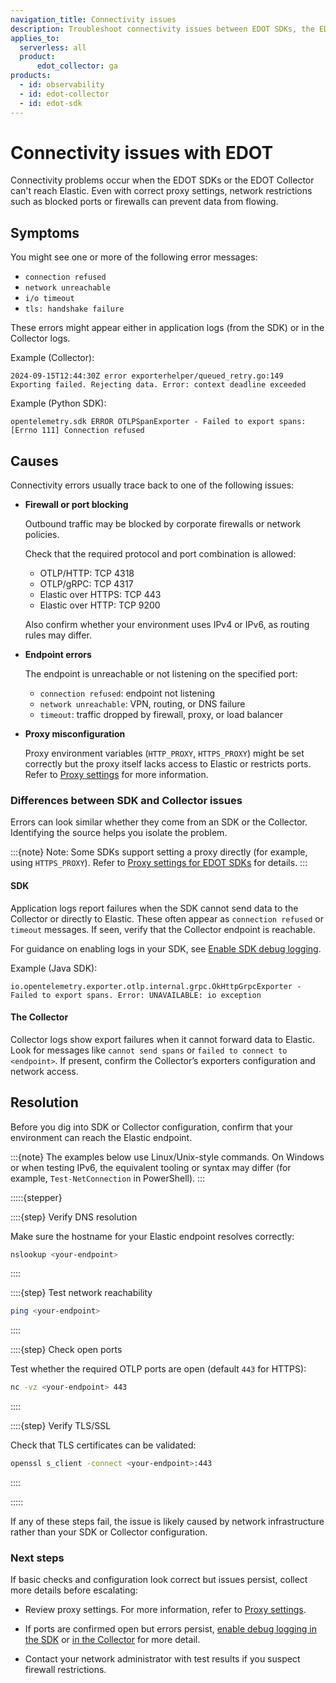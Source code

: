 ```yaml
---
navigation_title: Connectivity issues
description: Troubleshoot connectivity issues between EDOT SDKs, the EDOT Collector, and Elastic.
applies_to:
  serverless: all
  product:
      edot_collector: ga  
products:
  - id: observability
  - id: edot-collector
  - id: edot-sdk
---
```


# Connectivity issues with EDOT

Connectivity problems occur when the EDOT SDKs or the EDOT Collector can't reach Elastic. Even with correct proxy settings, network restrictions such as blocked ports or firewalls can prevent data from flowing.


## Symptoms

You might see one or more of the following error messages:

- `connection refused`
- `network unreachable`
- `i/o timeout`
- `tls: handshake failure`

These errors might appear either in application logs (from the SDK) or in the Collector logs.

Example (Collector):

```text
2024-09-15T12:44:30Z error exporterhelper/queued_retry.go:149 Exporting failed. Rejecting data. Error: context deadline exceeded
```

Example (Python SDK):

```text
opentelemetry.sdk ERROR OTLPSpanExporter - Failed to export spans: [Errno 111] Connection refused
```

## Causes

Connectivity errors usually trace back to one of the following issues:

- **Firewall or port blocking**  

  Outbound traffic may be blocked by corporate firewalls or network policies. 

  Check that the required protocol and port combination is allowed:

  - OTLP/HTTP: TCP 4318  
  - OTLP/gRPC: TCP 4317  
  - Elastic over HTTPS: TCP 443  
  - Elastic over HTTP: TCP 9200  

  Also confirm whether your environment uses IPv4 or IPv6, as routing rules may differ.


- **Endpoint errors**  
  
  The endpoint is unreachable or not listening on the specified port: 
  
  - `connection refused`: endpoint not listening  
  - `network unreachable`: VPN, routing, or DNS failure  
  - `timeout`: traffic dropped by firewall, proxy, or load balancer

- **Proxy misconfiguration**  
  
  Proxy environment variables (`HTTP_PROXY`, `HTTPS_PROXY`) might be set correctly but the proxy itself lacks access to Elastic or restricts ports. Refer to [Proxy settings](opentelemetry://reference/edot-collector/config/proxy.md) for more information.


### Differences between SDK and Collector issues

Errors can look similar whether they come from an SDK or the Collector. Identifying the source helps you isolate the problem.

:::{note}
Note: Some SDKs support setting a proxy directly (for example, using `HTTPS_PROXY`). Refer to [Proxy settings for EDOT SDKs](../opentelemetry/edot-sdks/proxy.md) for details.
:::

#### SDK

Application logs report failures when the SDK cannot send data to the Collector or directly to Elastic. These often appear as `connection refused` or `timeout` messages. If seen, verify that the Collector endpoint is reachable.

For guidance on enabling logs in your SDK, see [Enable SDK debug logging](../opentelemetry/edot-sdks/enable-debug-logging.md).

Example (Java SDK):

```text
io.opentelemetry.exporter.otlp.internal.grpc.OkHttpGrpcExporter - Failed to export spans. Error: UNAVAILABLE: io exception
```

#### The Collector

Collector logs show export failures when it cannot forward data to Elastic. Look for messages like `cannot send spans` or `failed to connect to <endpoint>`. If present, confirm the Collector’s exporters configuration and network access.


## Resolution

Before you dig into SDK or Collector configuration, confirm that your environment can reach the Elastic endpoint. 

:::{note}
The examples below use Linux/Unix-style commands. On Windows or when testing IPv6, the equivalent tooling or syntax may differ (for example, `Test-NetConnection` in PowerShell).
:::

:::::{stepper}

::::{step} Verify DNS resolution

Make sure the hostname for your Elastic endpoint resolves correctly:  

```bash
nslookup <your-endpoint>
```

::::

::::{step} Test network reachability

```bash
ping <your-endpoint>
```

::::

::::{step} Check open ports

Test whether the required OTLP ports are open (default `443` for HTTPS):

```bash
nc -vz <your-endpoint> 443
```

::::

::::{step} Verify TLS/SSL

Check that TLS certificates can be validated:

```bash
openssl s_client -connect <your-endpoint>:443
```

::::

:::::

If any of these steps fail, the issue is likely caused by network infrastructure rather than your SDK or Collector configuration.


### Next steps

If basic checks and configuration look correct but issues persist, collect more details before escalating:

* Review proxy settings. For more information, refer to [Proxy settings](opentelemetry://reference/edot-collector/config/proxy.md).

* If ports are confirmed open but errors persist, [enable debug logging in the SDK](../opentelemetry/edot-sdks/enable-debug-logging.md) or [in the Collector](../opentelemetry/edot-collector/enable-debug-logging.md) for more detail.

* Contact your network administrator with test results if you suspect firewall restrictions.